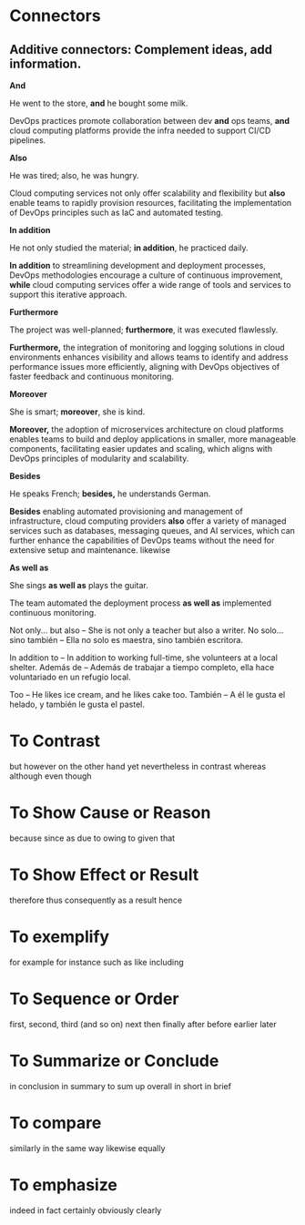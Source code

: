 # Connectors
## Additive connectors: Complement ideas, add information.

**And**

He went to the store, **and** he bought some milk.

DevOps practices promote collaboration between dev **and** ops teams, **and** cloud computing platforms provide the infra needed to support CI/CD pipelines.

**Also**

He was tired; also, he was hungry.

Cloud computing services not only offer scalability and flexibility but **also** enable teams to rapidly provision resources, facilitating the implementation of DevOps principles such as IaC and automated testing.

**In addition** 

He not only studied the material; **in addition**, he practiced daily.

**In addition** to streamlining development and deployment processes, DevOps methodologies encourage a culture of continuous improvement, **while** cloud computing services offer a wide range of tools and services to support this iterative approach.

**Furthermore**

The project was well-planned; **furthermore**, it was executed flawlessly.

**Furthermore,** the integration of monitoring and logging solutions in cloud environments enhances visibility and allows teams to identify and address performance issues more efficiently, aligning with DevOps objectives of faster feedback and continuous monitoring.

**Moreover**

She is smart; **moreover**, she is kind.

**Moreover,** the adoption of microservices architecture on cloud platforms enables teams to build and deploy applications in smaller, more manageable components, facilitating easier updates and scaling, which aligns with DevOps principles of modularity and scalability.

**Besides** 

He speaks French; **besides,** he understands German.

**Besides** enabling automated provisioning and management of infrastructure, cloud computing providers **also** offer a variety of managed services such as databases, messaging queues, and AI services, which can further enhance the capabilities of DevOps teams without the need for extensive setup and maintenance.
likewise


**As well as**

She sings **as well as** plays the guitar.

The team automated the deployment process **as well as** implemented continuous monitoring. 


Not only... but also – She is not only a teacher but also a writer.
No solo... sino también – Ella no solo es maestra, sino también escritora.

In addition to – In addition to working full-time, she volunteers at a local shelter.
Además de – Además de trabajar a tiempo completo, ella hace voluntariado en un refugio local.

Too – He likes ice cream, and he likes cake too.
También – A él le gusta el helado, y también le gusta el pastel.

# To Contrast
but
however
on the other hand
yet
nevertheless
in contrast
whereas
although
even though

# To Show Cause or Reason
because
since
as
due to
owing to
given that

# To Show Effect or Result
therefore
thus
consequently
as a result
hence

# To exemplify
for example
for instance
such as
like
including

# To Sequence or Order
first, second, third (and so on)
next
then
finally
after
before
earlier
later

# To Summarize or Conclude
in conclusion
in summary
to sum up
overall
in short
in brief

# To compare
similarly
in the same way
likewise
equally

# To emphasize
indeed
in fact
certainly
obviously
clearly
